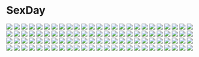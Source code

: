 # SexDay
![](https://konachan.com/image/c2f78f8371cf101b9ed67100f2ef915a/Konachan.com%20-%2091730%20animal%20bird%20blonde_hair%20clouds%20glasses%20green_hair%20hatsune_miku%20headphones%20long_hair%20male%20mizukai%20sky%20sunset%20thighhighs%20twintails%20vocaloid.jpg)
![](https://konachan.com/jpeg/ae9df472b8b33a03e15e1fa9219c4890/Konachan.com%20-%2036886%20kobushi_abiru%20sayonara_zetsubou_sensei.jpg)
![](https://konachan.com/image/324b86461adeb0d1ece8e0a3aa13aee0/Konachan.com%20-%20155694%20ass%20black_hair%20clochette%20hat%20kugayama_konoka%20long_hair%20panties%20petals%20prism_recollection%20scan%20shintaro%20skirt%20thighhighs%20underboob%20underwear.jpg)
![](https://konachan.com/image/cbaf3ff7bc9632dbb6b9d740d8d11759/Konachan.com%20-%2019393%20amaduyu_tatsuki%20ass%20duplicate%20glasses%20panties%20thighhighs%20underboob%20underwear.jpg)
![](https://konachan.com/jpeg/bd52ce233311a19759540dedb50534ac/Konachan.com%20-%20254287%20blonde_hair%20blush%20censored%20fellatio%20game_cg%20granblue_fantasy%20granblue_mahjong%20nude%20penis%20short_hair%20splush_wave%20tagme_%28artist%29%20yellow_eyes.jpg)
![](https://konachan.com/jpeg/cdba41cbd7b336bf42f15d01c0238159/Konachan.com%20-%20173177%20indico_lite%20mitha%20nanagane_educational_institution%20nipples%20nipple_slip%20sakuranomiya_arisa%20school_swimsuit%20swimsuit%20thighhighs%20white.jpg)
![](https://konachan.com/image/2d7663795c4547b0fa4bd0f1014fd7ba/Konachan.com%20-%2019719%20ass%20bow%20brown_hair%20kimi_ga_nozomu_eien%20panties%20school_uniform%20suzumiya_haruka%20underwear.jpg)
![](https://konachan.com/image/fdf6fc717f7670763ddfd2c7e4bc7502/Konachan.com%20-%2022722%20aqua_eyes%20aqua_hair%20gloves%20kiddy_grade%20long_hair%20lumiere%20panties%20underwear.jpg)
![](https://konachan.com/jpeg/4f9c9df95fdc8d186b91152ba1d3591b/Konachan.com%20-%20273150%20hat%20kirby%20kirby_%28character%29%20ninjya_palette%20stars%20sword%20waifu2x%20watermark%20weapon.jpg)
![](https://konachan.com/image/95c7f8a17628defa1e6b05b0c159226f/Konachan.com%20-%20213238%20aircraft%20brown_eyes%20brown_hair%20cameltoe%20erect_nipples%20long_hair%20original%20panties%20phone%20skirt%20sky%20thighhighs%20throtem%20twintails%20underwear%20upskirt.jpg)
![](https://konachan.com/image/887927f52c8d9606ba7e7b177d7beb9c/Konachan.com%20-%2047595%20bartz_klauser%20cecil_harvey%20chibi%20cloud_strife%20final_fantasy%20firion%20male%20onion_knight%20squall_leonhart%20terra_branford%20tidus%20zidane_tribal.jpg)
![](https://konachan.com/image/bab1a16c22a95089e16faef6b1294e15/Konachan.com%20-%2017976%20barefoot%20blonde_hair%20blue_hair%20caro_ru_lushe%20fate_testarossa%20pink_hair%20reinforce_zwei%20sleeping%20subaru_nakajima%20teana_lanster%20wink%20yagami_hayate.jpg)
![](https://konachan.com/image/2e3b57d7215abee25fce5f88fc04facb/Konachan.com%20-%20183112%20chain_chronicle%20fairy%20pointed_ears%20red_hair%20short_hair%20toi8%20wings.jpg)
![](https://konachan.com/image/6abfd0ec9303b584f84365df6413b9d0/Konachan.com%20-%20292200%20blush%20breasts%20brown_hair%20close%20idolmaster%20idolmaster_shiny_colors%20kongouseki%20nipples%20nude%20red_eyes%20tsukioka_kogane.jpg)
![](https://konachan.com/jpeg/6e0261ecf39b4c18ecc6fb442668a86f/Konachan.com%20-%2064177%20blush%20brown_eyes%20brown_hair%20erect_nipples%20final_fantasy%20final_fantasy_vii%20gloves%20long_hair%20tifa_lockhart%20white.jpg)
![](https://konachan.com/jpeg/4fa75bdd0edc7c090c4357346384b0b7/Konachan.com%20-%20111106%20animal_ears%20blue_eyes%20boots%20bow%20candy%20chibi%20dress%20green_hair%20hakurei_reimu%20hong_meiling%20katana%20konpaku_youmu%20myon%20pink_hair%20sword%20tail%20touhou%20weapon.jpg)
![](https://konachan.com/image/58e427c33493f2d0220f7a8da160b373/Konachan.com%20-%20213479%20avamone%20blue_eyes%20blue_hair%20cape%20clouds%20dress%20hatsune_miku%20long_hair%20sky%20thighhighs%20vocaloid%20zettai_ryouiki.jpg)
![](https://konachan.com/image/30109db3d7d49a2d03bc7a3160cd0677/Konachan.com%20-%20188613%20black_hair%20blush%20brown_hair%20green_eyes%20long_hair%20original%20red_eyes%20school_uniform%20short_hair%20trap%20twintails%20yuki18r.jpg)
![](https://konachan.com/image/b3a5f896dd2f1c75377312f3b25d1200/Konachan.com%20-%20136551%20fujiwara_no_mokou%20jpeg_artifacts%20long_hair%20manya_%28mohu_is-mine%29%20touhou.jpg)
![](https://konachan.com/image/ee3aa507a2f4181f3f6469f6e60b32e3/Konachan.com%20-%2039874%20hatsune_miku%20vocaloid.jpg)
![](https://konachan.com/jpeg/a2a0c2ce6918fe62fbf16ad7252955ba/Konachan.com%20-%20159384%20ass%20cameltoe%20elbow_gloves%20gloves%20long_hair%20panties%20red_eyes%20red_hair%20ribbons%20soyokaze%20stockings%20tagme%20underwear.jpg)
![](https://konachan.com/image/0cb8a320e90c491e72ae8cd887e014fe/Konachan.com%20-%2036904%20inukami%20nadeshiko.jpg)
![](https://konachan.com/image/8cd0660220afad5d63c27c2617961e37/Konachan.com%20-%20194093%20breasts%20calendar%20cleavage%20elsword%20green_hair%20kirara0831%20long_hair%20no_bra%20pointed_ears%20rena_%28elsword%29.jpg)
![](https://konachan.com/image/b5429d0e6835963a6a76998e4f6ea1a5/Konachan.com%20-%20255999%20blonde_hair%20cage%20cape%20chain%20essual_%28layer_world%29%20fate_grand_order%20fate_%28series%29%20headdress%20hoodie%20long_hair%20magic%20red_eyes.jpg)
![](https://konachan.com/jpeg/eae87659c6118521478017919e0f879f/Konachan.com%20-%20204570%20animal_ears%20armor%20elbow_gloves%20fang%20gloves%20long_hair%20rean_%28r_ean%29%20red_eyes%20red_hair%20shingeki_no_bahamut%20thighhighs%20twintails%20wristwear.jpg)
![](https://konachan.com/image/564256fabb365f24a2a5346079f3f792/Konachan.com%20-%20102967%20blonde_hair%20dress%20gun%20mahou_shoujo_madoka_magica%20s040784%20thighhighs%20tomoe_mami%20weapon.jpg)
![](https://konachan.com/jpeg/7995bf0b6827d56cf81aa3795b330719/Konachan.com%20-%20206372%20aqua_eyes%20gun%20heart%20komeiji_koishi%20long_hair%20sefa%20thighhighs%20touhou%20weapon%20white%20white_hair.jpg)
![](https://konachan.com/jpeg/f347ed50b06a45aa8b1075cf779c14b7/Konachan.com%20-%20257129%20animal%20boots%20bow%20breasts%20building%20cat%20christmas%20headphones%20horns%20logo%20long_hair%20nitroplus%20pink_eyes%20pink_hair%20snow%20sonico%20twintails%20wristwear.jpg)
![](https://konachan.com/image/51cdc8c44400fa4b91cd60c9f5f6429a/Konachan.com%20-%20194964%20brown_hair%20drink%20flowers%20food%20forest%20green_eyes%20japanese_clothes%20kimono%20moekon%20night%20original%20short_hair%20socks%20tree.jpg)
![](https://konachan.com/image/81aa480e89192eeb246416a0482f68dd/Konachan.com%20-%20145867%20emiya_shirou%20fate_%28series%29%20fate_stay_night%20fate_zero%20illyasviel_von_einzbern%20irisviel_von_einzbern%20kuroemon%20male.jpg)
![](https://konachan.com/image/5db39bc500e78eb64123a3a61f1fec24/Konachan.com%20-%20261475%20aqua_hair%20bow%20garter_belt%20maid%20rem_%28re%3Azero%29%20re%3Azero_kara_hajimeru_isekai_seikatsu%20short_hair%20stairs%20stockings%20tagme_%28artist%29%20thighhighs.jpg)
![](https://konachan.com/jpeg/b7b224fceec431fc14d0e8c5237c2d97/Konachan.com%20-%20144240%20breasts%20brown_eyes%20glasses%20gradient%20long_hair%20navel%20nipples%20open_shirt%20panties%20panty_pull%20pantyhose%20pussy%20taka_tony%20tie%20uncensored%20underwear.jpg)
![](https://konachan.com/image/28809730db9f5e3c832d747d888660bb/Konachan.com%20-%20130369%20brown_hair%20fuchida_kazuhiro%20green_eyes%20original.jpg)
![](https://konachan.com/image/2ebb1270a7f0fec59856de934235c0d7/Konachan.com%20-%20186405%20blonde_hair%20blue_eyes%20book%20food%20long_hair%20seeu%20vient%20vocaloid.jpg)
![](https://konachan.com/jpeg/f7de806e6deddcb7de62ea48e1a3ec43/Konachan.com%20-%20274546%20black_hair%20blue_hair%20bodysuit%20boots%20breasts%20cape%20cleavage%20gloves%20group%20horns%20katana%20long_hair%20mask%20original%20ponytail%20signed%20skirt%20sword%20weapon%20yellow.jpg)
![](https://konachan.com/jpeg/212338a1ae1fe774bfe5e93fdd71ba59/Konachan.com%20-%2039380%20sekirei%20uzume%20vector.jpg)
![](https://konachan.com/image/285963f6fe507dc62fbb96af88102755/Konachan.com%20-%2029437%20ikegami_akane%20red_hair%20thighhighs%20tie%20twintails.jpg)
![](https://konachan.com/jpeg/d99e1ea459c3ce34e780ee4d83108fb3/Konachan.com%20-%20227423%20ass%20black_hair%20blue_eyes%20breasts%20hewsack%20kill_la_kill%20matoi_ryuuko%20red_hair%20thighhighs%20transparent.jpg)
![](https://konachan.com/jpeg/32188aa9729f5ebd2adb9f94138c00ee/Konachan.com%20-%207756%20hiiragi_tsukasa%20lucky_star%20stars.jpg)
![](https://konachan.com/jpeg/1910207e4c8880c263079e651d00f3b4/Konachan.com%20-%20294168%20bike_shorts%20blue_eyes%20breasts%20brown_hair%20cameltoe%20haruka_%28pokemon%29%20headband%20moisture_%28chichi%29%20navel%20nipples%20pokemon%20shorts%20topless%20white.jpg)
![](https://konachan.com/image/c3d5711fffb247cc5fbf0ed9501e4bdf/Konachan.com%20-%20251058%20animal%20animal_ears%20blonde_hair%20blush%20book%20bow%20braids%20catgirl%20dress%20drink%20flowers%20food%20fruit%20green_eyes%20long_hair%20original%20paper%20rabbit%20twintails.jpg)
![](https://konachan.com/jpeg/84a36db767a08d26826fd8ee4d0b6d87/Konachan.com%20-%20108784%20animal_ears%20blonde_hair%20breasts%20cleavage%20dog_days%20foxgirl%20gloves%20green_eyes%20necklace%20ninja%20ponytail%20ribbons%20skintight%20tail%20thighhighs%20weapon%20white.jpg)
![](https://konachan.com/image/a71e075f5b93b5dc60e95ba6c24f7c95/Konachan.com%20-%2086792%20aqua_hair%20beek%20blonde_hair%20building%20city%20green_eyes%20halloween%20hat%20hatsune_miku%20long_hair%20moon%20night%20pumpkin%20thighhighs%20twintails%20vocaloid%20witch.jpg)
![](https://konachan.com/jpeg/99626cc13f0c7478d96be9d25e87c873/Konachan.com%20-%20138638%20all_male%20dress%20flowers%20long_hair%20male%20namine_ritsu%20purple_eyes%20toudou_charo%20trap%20utau.jpg)
![](https://konachan.com/jpeg/c1c260f333b5909a9064f4fb9b40b081/Konachan.com%20-%20254213%20black_hair%20blonde_hair%20blush%20breasts%20brown_eyes%20brown_hair%20drink%20fang%20loli%20long_hair%20nude%20onsen%20original%20ponytail%20short_hair%20signed%20towel%20water%20wet.jpg)
![](https://konachan.com/image/1404dd2032cd6b1a5c95e6b114b4bf9b/Konachan.com%20-%20257965%20azur_lane%20bra%20breasts%20cape%20cleavage%20gins%20gloves%20hat%20long_hair%20military%20open_shirt%20pantyhose%20red_eyes%20signed%20skirt%20underwear%20uniform%20white_hair.jpg)
![](https://konachan.com/image/e9363aa455fd15312d2a4175684095a9/Konachan.com%20-%20211323%20anthropomorphism%20bow%20collar%20criin_%28659503%29%20dress%20kantai_collection%20long_hair%20purple_hair%20red_eyes%20seaplane_tender_hime%20socks%20water.jpg)
![](https://konachan.com/jpeg/83e42a24198aad190574bb8bf72c5e04/Konachan.com%20-%20243171%203d%20building%20clouds%20deff00%20night%20nobody%20original%20realistic%20scenic%20shade%20sky.jpg)
![](https://konachan.com/image/d07ff9bc8af99529628fce7cdf134721/Konachan.com%20-%2038133%20canal_volphied%20lost_universe%20nipples%20no_bra%20open_shirt%20wave_ride.jpg)
![](https://konachan.com/image/c6c652e3d358de3ecd69dcd33a4ed9d6/Konachan.com%20-%2083952%20card_captor_sakura%20clouds%20dress%20kinomoto_sakura%20petals%20ribbons%20wings.jpg)
![](https://konachan.com/jpeg/f7b99ed7bd96899163f1603b1607310d/Konachan.com%20-%20197720%202girls%20ass%20black_hair%20blonde_hair%20blush%20breasts%20fang%20kawamura_reo%20kirisato_itsuki%20long_hair%20nude%20sawaguchi_mai%20short_hair%20shower%20yuri.jpg)
![](https://konachan.com/image/5c336196572d2f1c157a188059e3bd76/Konachan.com%20-%2087941%20breasts%20cleavage%20panties%20tagme%20underwear%20yamashita_shunya.jpg)
![](https://konachan.com/image/b150d9f988f79b4b2d03a06f2793508c/Konachan.com%20-%20173444%20dragon%20kyouya_%28mukuro238%29%20mecha%20original%20weapon.jpg)
![](https://konachan.com/jpeg/f37fbbc13701555092dc20699723c20c/Konachan.com%20-%20183856%20blush%20bra%20game_cg%20himegoto_union%20school_uniform%20seven_wonder%20skirt%20tagme_%28character%29%20takeya_masami%20thighhighs%20twintails%20underwear.jpg)
![](https://konachan.com/jpeg/8e06e15fc909bb64d033b752b9ab1973/Konachan.com%20-%2051681%20hidamari_sketch%20miyako.jpg)
![](https://konachan.com/jpeg/78d3164b7dbf49d28432039c0fcefd3a/Konachan.com%20-%20260359%202girls%20aqua_eyes%20bed%20black_hair%20blonde_hair%20braids%20front_wing%20game_cg%20headband%20long_hair%20pajamas%20sengoku_taiga%20short_hair%20watanabe_akio.jpg)
![](https://konachan.com/image/82fee0f181621f61bd755c95c908bb0b/Konachan.com%20-%2065339%20baldr_sky%20brown_hair%20long_hair%20minazuki_sora%20ongaku_nasuka%20red_eyes.jpg)
![](https://konachan.com/jpeg/1a319cb98ba3ea3dcf9ef14369873829/Konachan.com%20-%20181711%20breasts%20censored%20game_cg%20kitsuki_riho%20koisuru_natsu_no_last_resort%20long_hair%20marui%20navel%20nipples%20penis%20pulltop%20purple_eyes%20pussy%20sex%20white_hair.jpg)
![](https://konachan.com/jpeg/ed9c7a0ee88c370ed23008215fb8fff7/Konachan.com%20-%20189732%20blush%20breasts%20brown_hair%20censored%20chiri_%28atlanta%29%20chuablesoft%20game_cg%20michibiki_honoka%20nipples%20penis%20purple_eyes%20pussy%20sex%20shower%20spread_legs%20wet.jpg)
![](https://konachan.com/image/770ddf4adef57f0b22ee9c0886f41925/Konachan.com%20-%20151527%20agi_%28holic2007%29%20blonde_hair%20green_eyes%20headphones%20kagamine_len%20kagamine_rin%20male%20microphone%20short_hair%20shorts%20vocaloid.jpg)
![](https://konachan.com/image/0ac493b2fdc47e89478d80e7e9fe4b05/Konachan.com%20-%20179774%20armor%20breasts%20cleavage%20dress%20long_hair%20original%20pandaraion_%28kanikani2950%29%20petals%20pink_eyes%20red_hair%20sword%20weapon.jpg)
![](https://konachan.com/jpeg/4bc2f02d89d4aaa2fd6446b9b00dc581/Konachan.com%20-%20149941%20applique%20asami_asami%20azurite%20game_cg%20re%3Abirth_colony_-lost_azurite-.jpg)
![](https://konachan.com/image/701bd9f30aa161740d8893b35cc9c7ed/Konachan.com%20-%20292591%20autumn%20bicycle%20blush%20building%20clouds%20dress%20drink%20foxgirl%20leaves%20long_hair%20mullpull%20necklace%20original%20red_eyes%20sky%20tail%20tree%20twintails%20watermark.jpg)
![](https://konachan.com/jpeg/2237d15cd55d576856535353307ddde0/Konachan.com%20-%20131562%20animal%20black_eyes%20black_hair%20food%20game_cg%20hontani_kanae%20male%20pink_eyes%20rabbit%20red_eyes%20saga_planets%20short_hair%20tamaki_sakura%20tie%20white_hair.jpg)
![](https://konachan.com/jpeg/56a660c283831766ddf6432befb9c7f7/Konachan.com%20-%20132464%20blonde_hair%20hat%20moriya_suwako%20serizawa_mutsuki%20touhou%20transparent.jpg)
![](https://konachan.com/jpeg/373a4c8993bf4d6277fe3727185df10f/Konachan.com%20-%20197049%20axl%20breast_hold%20breasts%20game_cg%20green_hair%20molly_downes%20navel%20nipples%20nude%20pussy%20racial_merge%20senomoto_hisashi%20uncensored%20wet%20yellow_eyes.jpg)
![](https://konachan.com/image/c0d11947c5667ae7c6f99e2919905ea7/Konachan.com%20-%20300199%20blonde_hair%20boots%20breasts%20cleavage%20cyan%20fate_grand_order%20fate_%28series%29%20gradient%20green_eyes%20headdress%20kurisu_takumi%20short_hair%20thighhighs%20watermark.jpg)
![](https://konachan.com/image/42cdade3ee735bda8e7e36e394b7ca8b/Konachan.com%20-%20130161%20ano_natsu_de_matteru%20takatsuki_ichika.jpg)
![](https://konachan.com/jpeg/0033d9a34481b37b64ff17aae1387459/Konachan.com%20-%20169737%20blood%20brown_eyes%20brown_hair%20glasses%20hewsack%20kuriyama_mirai%20kyoukai_no_kanata%20paper%20planet%20school_uniform%20short_hair%20skirt%20watermark.jpg)
![](https://konachan.com/image/4d040404fa4f92e0256cdc9ddec5729c/Konachan.com%20-%20169546%20dress%20feng_ze%20long_hair%20petals%20ponytail%20rwby%20weiss_schnee%20white%20white_hair.jpg)
![](https://konachan.com/image/90901915e44011afa98b14c41ed18c21/Konachan.com%20-%2029253%20littlewitch%20oyari_ashito.jpg)
![](https://konachan.com/image/dd609ade53574bd17e1010d004ffc68d/Konachan.com%20-%20289111%20beach%20clouds%20dress%20hat%20kaitan%20original%20ruins%20scenic%20signed%20sky%20summer_dress%20water.jpg)
![](https://konachan.com/image/b713432ece8c2cacb731ed2fdde45809/Konachan.com%20-%2028116%20eureka_seven%20gray%20holland_novak.jpg)
![](https://konachan.com/jpeg/007563b42e3819dddee833756fba8bc4/Konachan.com%20-%20250252%20animal_ears%20bikini%20fate_grand_order%20fate_%28series%29%20foxgirl%20green_eyes%20pink_hair%20sunset%20swimsuit%20tagme_%28artist%29%20tamamo_no_mae_%28fate%29.jpg)
![](https://konachan.com/jpeg/e2d293175906814ebef896dad739f6ad/Konachan.com%20-%20120768%20black_hair%20blue_eyes%20breasts%20brown_hair%20game_cg%20long_hair%20male%20nipples%20no_bra%20open_shirt%20panties%20pantyhose%20shirt_lift%20skirt%20tears%20underwear%20upskirt.jpg)
![](https://konachan.com/jpeg/b5278c112e8b00fc0eb9141e2c3d7667/Konachan.com%20-%2031154%20code_geass%20kallen_stadtfeld%20red.jpg)
![](https://konachan.com/image/5bbc106f17a1ce848652532126a3ab98/Konachan.com%20-%20143176%20dress%20green_eyes%20green_hair%20gumi%20short_hair%20skirt%20vocaloid.jpg)
![](https://konachan.com/image/e5cf7a2854bc6dcf4f581d1444d153b2/Konachan.com%20-%2056750%20shirogane_no_soleil%20sol_valkyrie%20tsurugi_hagane%20wings.jpg)
![](https://konachan.com/image/55a19186056f3e86113405a5e9b6b351/Konachan.com%20-%2032710%20group%20harukazedori_ni_tomarigi_wo%20kaneda_akiho%20tatsumiya_ryouta.jpg)
![](https://konachan.com/jpeg/d23538060bc81e4e7758306d55fbd0b4/Konachan.com%20-%20236805%20black_hair%20blush%20breasts%20collar%20gloves%20hat%20hewsack%20megumin%20navel%20nipples%20nude%20penis%20pussy%20red_eyes%20sex%20short_hair%20transparent%20uncensored%20witch_hat.jpg)
![](https://konachan.com/jpeg/2bbbb56e47a4720668d35066b10d7333/Konachan.com%20-%20140871%20bikini_top%20black_hair%20blush%20bondage%20breasts%20brown_eyes%20chain%20collar%20erect_nipples%20long_hair%20original%20sideboob%20sirumeria%20thighhighs%20white.jpg)
![](https://konachan.com/jpeg/5413c48f7e55f0fd0906e89b78c7c50a/Konachan.com%20-%20167951%20black_hair%20blush%20book%20breasts%20brown_eyes%20loli%20long_hair%20moonshiner%20navel%20nipples%20no_bra%20original%20panties%20sawaragi%20skirt%20socks%20underwear%20zoom_layer.jpg)
![](https://konachan.com/jpeg/e966b9e2272ec1192ebfb58c50d42975/Konachan.com%20-%2070241%20akiyama_mio%20blush%20glasses%20hirasawa_ui%20hirasawa_yui%20k-on%21%20kotobuki_tsumugi%20manabe_nodoka%20nakano_azusa%20tainaka_ritsu%20twintails%20yamanaka_sawako.jpg)
![](https://konachan.com/image/c084e93a8877e15455ace2afff3af9d0/Konachan.com%20-%20192753%2047agdragon%20breasts%20long_hair%20mechagirl%20navel%20original%20pink_eyes%20pink_hair%20tattoo%20thighhighs.jpg)
![](https://konachan.com/image/0af154b6eaba6e0f902e12a9abeea3cc/Konachan.com%20-%20115136%20aqua_eyes%20aqua_hair%20barefoot%20blush%20drink%20eizan%20hatsune_miku%20long_hair%20panties%20skirt%20striped_panties%20tie%20twintails%20underwear%20vocaloid.jpg)
![](https://konachan.com/image/a2253560569759022c4735d028e3bfd8/Konachan.com%20-%2092540%20aqua_hair%20gloves%20green_hair%20gumi%20gun%20hatsune_miku%20miki_%28vocaloid%29%20skirt%20thighhighs%20twintails%20vocaloid%20weapon.jpg)
![](https://konachan.com/image/eec2e8a486a859890e7c2d9408a3bd7d/Konachan.com%20-%20271192%20erich%20hatsune_miku%20long_hair%20twintails%20vocaloid%20watermark.jpg)
![](https://konachan.com/image/14a6b5687c13c1a458f48ea71578141f/Konachan.com%20-%2013591%20mugen_no_juunin.jpg)
![](https://konachan.com/image/a2f9f043ac9d8dbfbf0d14a424e73c1b/Konachan.com%20-%2040041%20blue_eyes%20breasts%20cleavage%20galge.com%20green_hair%20logo%20open_shirt%20tagme%20tagme_%28artist%29.jpg)
![](https://konachan.com/jpeg/ee58c2457e2a4e9c4f9874d154ea1c78/Konachan.com%20-%20286385%20bed%20breasts%20drink%20fate_grand_order%20fate_%28series%29%20navel%20nipples%20no_bra%20noto_kurumi%20open_shirt%20panties%20underwear%20waifu2x%20white_hair%20yellow_eyes.jpg)
![](https://konachan.com/image/6fb67100255f9714dc8d59d605d6940e/Konachan.com%20-%20157003%20ozawa_akifumi%20ryuusei_kiseki%20twink%20unisonshift.jpg)
![](https://konachan.com/image/14ae7a744b19ccfcdb8b454235f72e4a/Konachan.com%20-%2038398%20panties%20tagme%20underwear%20white.jpg)
![](https://konachan.com/image/2d51f7bd2b2a2c466b3427bc474124a1/Konachan.com%20-%20173002%20blue%20fire%20korbox%20landscape%20original%20scenic%20signed.jpg)
![](https://konachan.com/image/6f9cc6143d388a47ab0e0239390174ce/Konachan.com%20-%2084803%20brown_hair%20cenco%20cencoroll%20flowers%20school_uniform%20short_hair%20uki_atsuya%20yuki_%28cencoroll%29.jpg)
![](https://konachan.com/jpeg/ddaf4d3259a1a4934be1ae7df6c26040/Konachan.com%20-%2081609%20boots%20glasses%20hat%20long_hair%20majolica_le_fay%20nekoiro%20ookami-san_to_shichinin_no_nakama-tachi%20purple_eyes%20tie.jpg)
![](https://konachan.com/jpeg/cc71dcce0c568fce199ea715bc3a034e/Konachan.com%20-%20289863%20ass%20azur_lane%20breasts%20cape%20chain%20cleavage%20collar%20cropped%20gloves%20hat%20long_hair%20panties%20red_eyes%20red_hair%20stockings%20twintails%20underwear%20uniform%20upskirt.jpg)
![](https://konachan.com/jpeg/9ec733e320f526943d8ca806649547bc/Konachan.com%20-%20240360%20animal_ears%20blue_hair%20blush%20breasts%20brown_hair%20ferri_%28granblue_fantasy%29%20granblue_fantasy%20long_hair%20pink_eyes%20pink_hair%20red_eyes%20short_hair%20sukemyon.jpg)
![](https://konachan.com/image/506e75ae45a2e26ab9ed784efe244d01/Konachan.com%20-%2084865%20hat%20megurine_luka%20microphone%20petals%20pink_hair%20vocaloid.jpg)
![](https://konachan.com/image/c0f78b28826658b39ab9498cdabd52e7/Konachan.com%20-%20223670%20aliasing%20blue%20dress%20flowers%20luo_tianyi%20polychromatic%20vocaloid%20vocaloid_china.jpg)
![](https://konachan.com/image/1f8d72dbdc48792ea20383a2867093cd/Konachan.com%20-%206525%20louise_fran%C3%A7oise_le_blanc_de_la_valli%C3%A8re%20zero_no_tsukaima.jpg)
